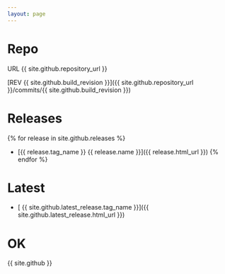 ```yaml
---
layout: page
---
```



# Repo

 URL {{ site.github.repository_url }}

 [REV {{ site.github.build_revision }}]({{ site.github.repository_url }}/commits/{{ site.github.build_revision }})

# Releases

{% for release in site.github.releases %}
  * [{{ release.tag_name }} {{ release.name }}]({{ release.html_url }})
{% endfor %}

# Latest

 * [ {{ site.github.latest_release.tag_name }}]({{ site.github.latest_release.html_url }}) 

# OK

{{ site.github }}
